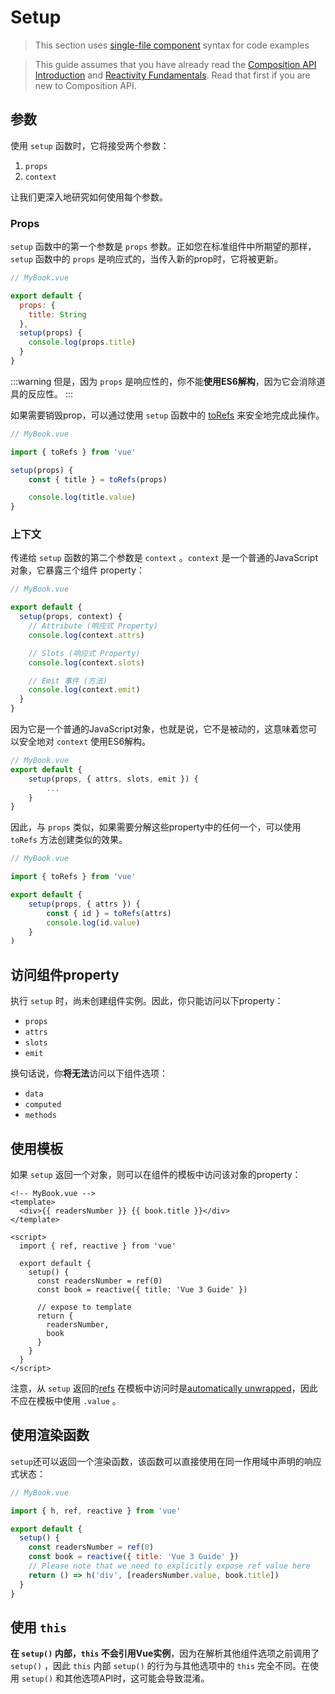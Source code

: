 # Setup

> This section uses [single-file component](single-file-component.html) syntax for code examples

> This guide assumes that you have already read the [Composition API Introduction](composition-api-introduction.html) and [Reactivity Fundamentals](reactivity-fundamentals.html). Read that first if you are new to Composition API.

## 参数

使用 `setup` 函数时，它将接受两个参数：

1. `props`
2. `context`

让我们更深入地研究如何使用每个参数。

### Props

`setup` 函数中的第一个参数是 `props` 参数。正如您在标准组件中所期望的那样，`setup` 函数中的 `props` 是响应式的，当传入新的prop时，它将被更新。

```js
// MyBook.vue

export default {
  props: {
    title: String
  },
  setup(props) {
    console.log(props.title)
  }
}
```

:::warning
但是，因为 `props` 是响应性的，你不能**使用ES6解构**，因为它会消除道具的反应性。
:::

如果需要销毁prop，可以通过使用 `setup` 函数中的 [toRefs](reactivity-fundamentals.html#destructuring-reactive-state) 来安全地完成此操作。

```js
// MyBook.vue

import { toRefs } from 'vue'

setup(props) {
	const { title } = toRefs(props)

	console.log(title.value)
}
```

### 上下文

传递给 `setup` 函数的第二个参数是 `context` 。`context` 是一个普通的JavaScript对象，它暴露三个组件 property：

```js
// MyBook.vue

export default {
  setup(props, context) {
    // Attribute (响应式 Property)
    console.log(context.attrs)

    // Slots (响应式 Property)
    console.log(context.slots)

    // Emit 事件 (方法)
    console.log(context.emit)
  }
}
```

因为它是一个普通的JavaScript对象，也就是说，它不是被动的，这意味着您可以安全地对 `context` 使用ES6解构。

```js
// MyBook.vue
export default {
	setup(props, { attrs, slots, emit }) {
		...
	}
}
```

因此，与 `props` 类似，如果需要分解这些property中的任何一个，可以使用 `toRefs` 方法创建类似的效果。

```jsx
// MyBook.vue

import { toRefs } from 'vue'

export default {
	setup(props, { attrs }) {
		const { id } = toRefs(attrs)
		console.log(id.value)
	}
)
```

## 访问组件property

执行 `setup` 时，尚未创建组件实例。因此，你只能访问以下property：

- `props`
- `attrs`
- `slots`
- `emit`

换句话说，你**将无法**访问以下组件选项：

- `data`
- `computed`
- `methods`

## 使用模板

如果 `setup` 返回一个对象，则可以在组件的模板中访问该对象的property：

```vue-html
<!-- MyBook.vue -->
<template>
  <div>{{ readersNumber }} {{ book.title }}</div>
</template>

<script>
  import { ref, reactive } from 'vue'

  export default {
    setup() {
      const readersNumber = ref(0)
      const book = reactive({ title: 'Vue 3 Guide' })

      // expose to template
      return {
        readersNumber,
        book
      }
    }
  }
</script>
```

注意，从 `setup` 返回的[refs](../api/refs-api.html#ref) 在模板中访问时是[automatically unwrapped](../api/refs-api.html#access-in-templates)，因此不应在模板中使用 `.value` 。


## 使用渲染函数

`setup`还可以返回一个渲染函数，该函数可以直接使用在同一作用域中声明的响应式状态：

```js
// MyBook.vue

import { h, ref, reactive } from 'vue'

export default {
  setup() {
    const readersNumber = ref(0)
    const book = reactive({ title: 'Vue 3 Guide' })
    // Please note that we need to explicitly expose ref value here
    return () => h('div', [readersNumber.value, book.title])
  }
}
```

## 使用 `this`

**在 `setup()` 内部，`this` 不会引用Vue实例**，因为在解析其他组件选项之前调用了 `setup()` ，因此 `this` 内部 `setup()` 的行为与其他选项中的 `this` 完全不同。在使用 `setup()` 和其他选项API时，这可能会导致混淆。
